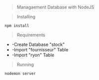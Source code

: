 >Managaement Database with NodeJS

>Installing
```
npm install
```
>Requirements
 - -Create Database "stock" </li>
 - -Import "fournisseur" Table</li>
 - -Import "ryon" Table</li>


>Running
```
nodemon server
```
